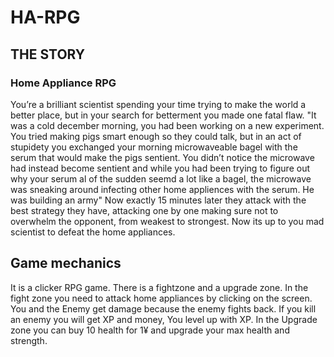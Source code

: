 # HA-RPG

<h2>THE STORY</h2>

<h3>Home Appliance RPG</h3>

You’re a brilliant scientist spending your time trying to make the world a better place, 
but in your search for betterment you made one fatal flaw. 
"It was a cold december morning, you had been working on a new experiment. 
You tried making pigs smart enough so they could talk, 
but in an act of stupidety you exchanged your morning microwaveable bagel with the serum that would make the pigs sentient. 
You didn’t notice the microwave had instead become sentient and while you had been trying to figure out why your serum al of the sudden seemd a lot like a bagel, 
the microwave was sneaking around infecting other home appliences with the serum. 
He was building an army" Now exactly 15 minutes later they attack with the best strategy they have, 
attacking one by one making sure not to overwhelm the opponent, 
from weakest to strongest. 
Now its up to you mad scientist to defeat the home appliances. 

<h2>Game mechanics</h2>

It is a clicker RPG game.
There is a fightzone and a upgrade zone.
In the fight zone you need to attack home appliances by clicking on the screen.
You and the Enemy get damage because the enemy fights back.
If you kill an enemy you will get XP and money, You level up with XP.
In the Upgrade zone you can buy 10 health for 1¥ and upgrade your max health and strength.
